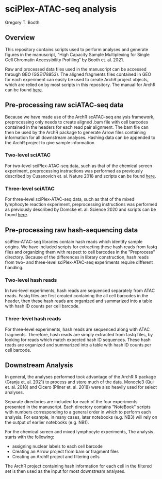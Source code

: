 # sciPlex-ATAC-seq analysis

Gregory T. Booth


## Overview 

This repository contains scripts used to perform analyses and generate figures in the manuscript, "High Capacity Sample Multiplexing for Single Cell Chromatin Accessibility Profiling" by Booth et. al. 2021. 

Raw and processed data files used in the manuscript can be accessed through GEO (GSE178953). The aligned fragments files contained in GEO for each experiment can easily be used to create ArchR project objects, which are relied on by most scripts in this repository. The manual for ArchR can be found [here](https://www.archrproject.com/).


## Pre-processing raw sciATAC-seq data 

Because we have made use of the ArchR scATAC-seq analysis framework, preprocessing only needs to create aligned .bam file with cell barcodes contained in the headers for each read pair alignment. The bam file can then be used by the ArchR package to generate Arrow files containing information for all downstream analyses. Hashing data can be appended to the ArchR project to give sample information.

### Two-level sciATAC

For two-level sciPlex-ATAC-seq data, such as that of the chemical screen experiment, preprocessing instructions was performed as previously described by Cusanovich et. al. Nature 2018 and scripts can be found [here](https://github.com/shendurelab/fly-atac).

### Three-level sciATAC

For three-level sciPlex-ATAC-seq data, such as that of the mixed lymphocyte reaction experiment,  preprocessing instructions was performed as previously described by Domcke et. al. Science 2020 and scripts can be found [here](https://github.com/shendurelab/human-atac).


## Pre-processing raw hash-sequencing data

sciPlex-ATAC-seq libraries contain hash reads which identify sample origins. We have included scripts for extracting these hash reads from fastq files and organizing them with respect to cell barcodes in the "Preprocess" directory. Because of the differences in library construction, hash reads from two- and three-level sciPlex-ATAC-seq experiments require different handling.

### Two-level hash reads
In two-level experiments, hash reads are sequenced separately from ATAC reads. Fastq files are first created containing the all cell barcodes in the header, then these hash reads are organized and summarized into a table with hash ID counts per cell barcode. 

### Three-level hash reads
For three-level experiments, hash reads are sequenced along with ATAC fragments. Therefore, hash reads are simply extracted from fastq files, by looking for reads which match expected hash ID sequences. These hash reads are organized and summarized into a table with hash ID counts per cell barcode. 


## Downstream Analysis 

In general, the analyses performed took advantage of the ArchR R package (Granja et. al. 2021) to process and store much of the data. Monocle3 (Qui et. al. 2018) and Cicero (Pliner et. al. 2018) were also heavily used for select analyses.

Separate directories are included for each of the four experiments presented in the manuscript. Each directory contains "NoteBook" scripts with numbers corresponding to a general order in which to perform each analysis. For example, in many cases, later notebooks (e.g. NB3) will rely on the output of earlier notebooks (e.g. NB1). 

For the chemical screen and mixed lymphocyte experiments, The analysis starts with the following: 
- assigning nuclear labels to each cell barcode
- Creating an Arrow project from bam or fragment files
- Creating an ArchR project and filtering cells

The ArchR project containing hash information for each cell in the filtered set is then used as the input for most downstream analyses. 
